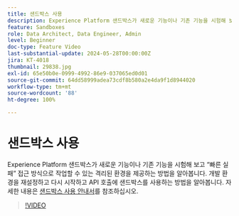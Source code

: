 ```yaml
---
title: 샌드박스 사용
description: Experience Platform 샌드박스가 새로운 기능이나 기존 기능을 시험해 보고 빠른 실패 접근 방식으로 작업할 수 있는 격리된 환경을 제공하는 방법을 알아봅니다. 개발 환경을 재설정하고 다시 시작하고 API 호출에 샌드박스를 사용하는 방법을 알아봅니다.
feature: Sandboxes
role: Data Architect, Data Engineer, Admin
level: Beginner
doc-type: Feature Video
last-substantial-update: 2024-05-28T00:00:00Z
jira: KT-4018
thumbnail: 29838.jpg
exl-id: 65e50b0e-0999-4992-86e9-037065ed0d01
source-git-commit: 64dd58999adea73cdf8b580a2e4da9f1d8944020
workflow-type: tm+mt
source-wordcount: '88'
ht-degree: 100%

---
```


# 샌드박스 사용

Experience Platform 샌드박스가 새로운 기능이나 기존 기능을 시험해 보고 “빠른 실패” 접근 방식으로 작업할 수 있는 격리된 환경을 제공하는 방법을 알아봅니다. 개발 환경을 재설정하고 다시 시작하고 API 호출에 샌드박스를 사용하는 방법을 알아봅니다. 자세한 내용은 [샌드박스 사용 안내서](https://experienceleague.adobe.com/docs/experience-platform/sandbox/home.html?lang=ko-KR)를 참조하십시오.

>[!VIDEO](https://video.tv.adobe.com/v/29838/?learn=on&enablevpops)



